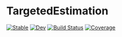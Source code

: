 # TargetedEstimation

[![Stable](https://img.shields.io/badge/docs-stable-blue.svg)](https://olivierlabayle.github.io/TargetedEstimation.jl/stable)
[![Dev](https://img.shields.io/badge/docs-dev-blue.svg)](https://olivierlabayle.github.io/TargetedEstimation.jl/dev)
[![Build Status](https://github.com/olivierlabayle/TargetedEstimation.jl/actions/workflows/CI.yml/badge.svg?branch=main)](https://github.com/olivierlabayle/TargetedEstimation.jl/actions/workflows/CI.yml?query=branch%3Amain)
[![Coverage](https://codecov.io/gh/olivierlabayle/TargetedEstimation.jl/branch/main/graph/badge.svg)](https://codecov.io/gh/olivierlabayle/TargetedEstimation.jl)
